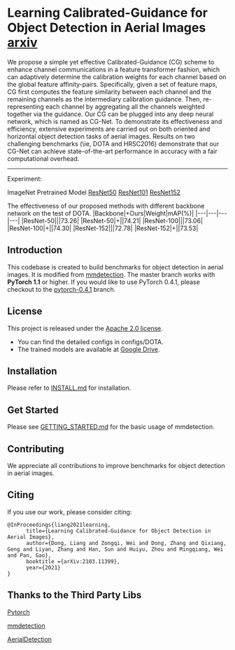 
# Learning Calibrated-Guidance for Object Detection in Aerial Images [arxiv](https://arxiv.org/abs/2103.11399)

We propose a simple yet effective Calibrated-Guidance (CG) scheme to enhance channel communications in a feature transformer fashion, which can adaptively determine the calibration weights for each channel based on the global feature affinity-pairs. Specifically, given a set of feature maps, CG first computes the feature similarity between each channel and the remaining channels as the intermediary calibration guidance. Then, re-representing each channel by aggregating all the channels weighted together via the guidance. Our CG can be plugged into any deep neural network, which is named as CG-Net. To demonstrate its effectiveness and efficiency, extensive experiments are carried out on both oriented and horizontal object detection tasks of aerial images. Results on two challenging benchmarks (\ie, DOTA and HRSC2016) demonstrate that our CG-Net can achieve state-of-the-art performance in accuracy with a fair computational overhead.

****
Experiment:

ImageNet Pretrained Model
[ResNet50](https://drive.google.com/file/d/1mQ9S0FzFpPHnocktH0DGVysufGt4tH0M/view?usp=sharing)
[ResNet101](https://drive.google.com/file/d/1qlVf58T0fY4dddKst5i7-CL3DXhBi3Mp/view?usp=sharing)
[ResNet152](https://drive.google.com/file/d/1y08s30DdWUyaFU89vEpospMi8TjqrJIz/view?usp=sharing)

The effectiveness of our proposed methods with different backbone network on the test of DOTA.
|Backbone|+Ours|Weight|mAP(%)|
|---|---|---|---|
|ResNet-50|||73.26|
|ResNet-50|+||74.21|
|ResNet-100|||73.06|
|ResNet-100|+||74.30|
|ResNet-152|||72.78|
|ResNet-152|+||73.53|

## Introduction
This codebase is created to build benchmarks for object detection in aerial images.
It is modified from [mmdetection](https://github.com/open-mmlab/mmdetection).
The master branch works with **PyTorch 1.1** or higher. If you would like to use PyTorch 0.4.1,
please checkout to the [pytorch-0.4.1](https://github.com/open-mmlab/mmdetection/tree/pytorch-0.4.1) branch.

   
## License

This project is released under the [Apache 2.0 license](LICENSE).

- You can find the detailed configs in configs/DOTA.
- The trained models are available at [Google Drive](https://drive.google.com/drive/folders/1UhCU2H-kx4oSnN4eepGIxVz9i30eMslu?usp=sharing).
## Installation

Please refer to [INSTALL.md](INSTALL.md) for installation.

    
## Get Started

Please see [GETTING_STARTED.md](GETTING_STARTED.md) for the basic usage of mmdetection.

## Contributing

We appreciate all contributions to improve benchmarks for object detection in aerial images. 


## Citing

If you use our work, please consider citing:

```
@InProceedings{liang2021learning,
      title={Learning Calibrated-Guidance for Object Detection in Aerial Images}, 
      author={Dong, Liang and Zongqi, Wei and Dong, Zhang and Qixiang, Geng and Liyan, Zhang and Han, Sun and Huiyu, Zhou and Mingqiang, Wei and Pan, Gao},
      booktitle ={arXiv:2103.11399},
      year={2021}
}
```

## Thanks to the Third Party Libs

[Pytorch](https://pytorch.org/)

[mmdetection](https://github.com/open-mmlab/mmdetection)

[AerialDetection](https://github.com/dingjiansw101/AerialDetection)
